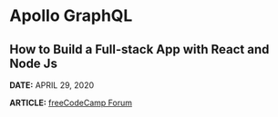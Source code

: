 # Apollo GraphQL

## How to Build a Full-stack App with React and Node Js

**DATE:** APRIL 29, 2020

**ARTICLE:** [freeCodeCamp Forum](https://www.freecodecamp.org/news/apollo-graphql-how-to-build-a-full-stack-app-with-react-and-node-js/)
